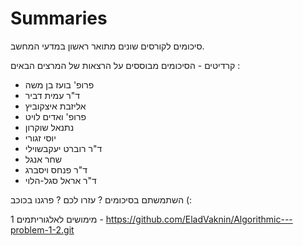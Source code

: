 # Summaries

סיכומים לקורסים שונים מתואר ראשון במדעי המחשב.

קרדיטים - הסיכומים מבוססים על הרצאות של המרצים הבאים : 

* פרופ' בועז בן משה 
* ד"ר עמית דביר
* אליזבת איצקוביץ
* פרופ' ואדים לויט
* נתנאל שוקרון
* יוסי זגורי
* ד"ר רוברט יעקבשוילי
* שחר אנגל
* ד"ר פנחס ויסברג
* ד"ר אראל סגל-הלוי  


השתמשתם בסיכומים ? עזרו לכם ? פרגנו בכוכב (: 





מימושים לאלגוריתמים 1 - https://github.com/EladVaknin/Algorithmic---problem-1-2.git 
